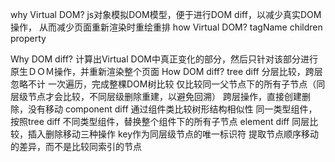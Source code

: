 why Virtual DOM?
js对象模拟DOM模型，便于进行DOM diff，以减少真实DOM操作，
从而减少页面重新渲染时重绘重排
how Virtual DOM?
tagName children property

Why DOM diff?
计算出Virtual DOM中真正变化的部分，然后只针对该部分进行原生ＤＯＭ操作，并重新渲染整个页面
How DOM diff?
tree diff
  分层比较，跨层忽略不计
  一次遍历，完成整棵DOM树比较
  仅比较同一父节点下的所有子节点（同层级节点才会比较，不同层级删除重建，以避免回溯）
  跨层操作，直接创建删除，没有移动
component diff
  通过组件类比较树形结构相似性
  同一类型组件，按照tree diff
  不同类型组件，替换整个组件下的所有子节点
element diff
  同层比较，插入删除移动三种操作
  key作为同层级节点的唯一标识符
  提取节点顺序移动的差异，而不是比较同索引的节点